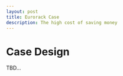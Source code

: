 ```yaml
---
layout: post
title: Eurorack Case
description: The high cost of saving money
---
```



Case Design
============

TBD...


